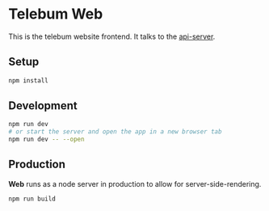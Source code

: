 # Telebum Web
This is the telebum website frontend. It talks to the [api-server](./api-server).

## Setup
```bash
npm install
```

## Development
```bash
npm run dev
# or start the server and open the app in a new browser tab
npm run dev -- --open
```

## Production
**Web** runs as a node server in production to allow for server-side-rendering.
```bash
npm run build
```
